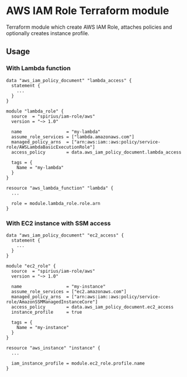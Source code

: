 # AWS IAM Role Terraform module

Terraform module which create AWS IAM Role, attaches policies and optionally creates instance profile.

## Usage

### With Lambda function

```hcl
data "aws_iam_policy_document" "lambda_access" {
  statement {
    ...
  }
}

module "lambda_role" {
  source  = "spirius/iam-role/aws"
  version = "~> 1.0"

  name                 = "my-lambda"
  assume_role_services = ["lambda.amazonaws.com"]
  managed_policy_arns  = ["arn:aws:iam::aws:policy/service-role/AWSLambdaBasicExecutionRole"]
  access_policy        = data.aws_iam_policy_document.lambda_access

  tags = {
    Name = "my-lambda"
  }
}

resource "aws_lambda_function" "lambda" {
  ...

  role = module.lambda_role.role.arn
}
```

### With EC2 instance with SSM access

```hcl
data "aws_iam_policy_document" "ec2_access" {
  statement {
    ...
  }
}

module "ec2_role" {
  source  = "spirius/iam-role/aws"
  version = "~> 1.0"

  name                 = "my-instance"
  assume_role_services = ["ec2.amazonaws.com"]
  managed_policy_arns  = ["arn:aws:iam::aws:policy/service-role/AmazonSSMManagedInstanceCore"]
  access_policy        = data.aws_iam_policy_document.ec2_access
  instance_profile     = true

  tags = {
    Name = "my-instance"
  }
}

resource "aws_instance" "instance" {
  ...

  iam_instance_profile = module.ec2_role.profile.name
}
```
